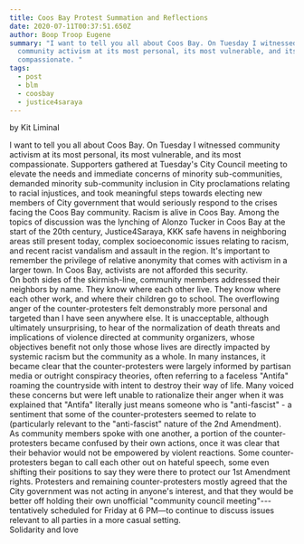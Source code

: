 ```yaml
---
title: Coos Bay Protest Summation and Reflections
date: 2020-07-11T00:37:51.650Z
author: Boop Troop Eugene
summary: "I want to tell you all about Coos Bay. On Tuesday I witnessed
  community activism at its most personal, its most vulnerable, and its most
  compassionate. "
tags:
  - post
  - blm
  - coosbay
  - justice4saraya
---
```

by Kit Liminal

I want to tell you all about Coos Bay. On Tuesday I witnessed community activism at its most personal, its most vulnerable, and its most compassionate. Supporters gathered at Tuesday's City Council meeting to elevate the needs and immediate concerns of minority sub-communities, demanded minority sub-community inclusion in City proclamations relating to racial injustices, and took meaningful steps towards electing new members of City government that would seriously respond to the crises facing the Coos Bay community. Racism is alive in Coos Bay. Among the topics of discussion was the lynching of Alonzo Tucker in Coos Bay at the start of the 20th century, Justice4Saraya, KKK safe havens in neighboring areas still present today, complex socioeconomic issues relating to racism, and recent racist vandalism and assault in the region. It's important to remember the privilege of relative anonymity that comes with activism in a larger town. In Coos Bay, activists are not afforded this security.\
On both sides of the skirmish-line, community members addressed their neighbors by name. They know where each other live. They know where each other work, and where their children go to school. The overflowing anger of the counter-protesters felt demonstrably more personal and targeted than I have seen anywhere else. It is unacceptable, although ultimately unsurprising, to hear of the normalization of death threats and implications of violence directed at community organizers, whose objectives benefit not only those whose lives are directly impacted by systemic racism but the community as a whole. In many instances, it became clear that the counter-protesters were largely informed by partisan media or outright conspiracy theories, often referring to a faceless "Antifa" roaming the countryside with intent to destroy their way of life. Many voiced these concerns but were left unable to rationalize their anger when it was explained that "Antifa" literally just means someone who is "anti-fascist" - a sentiment that some of the counter-protesters seemed to relate to (particularly relevant to the "anti-fascist" nature of the 2nd Amendment).\
As community members spoke with one another, a portion of the counter-protesters became confused by their own actions, once it was clear that their behavior would not be empowered by violent reactions. Some counter-protesters began to call each other out on hateful speech, some even shifting their positions to say they were there to protect our 1st Amendment rights. Protesters and remaining counter-protesters mostly agreed that the City government was not acting in anyone's interest, and that they would be better off holding their own unofficial "community council meeting"---tentatively scheduled for Friday at 6 PM—to continue to discuss issues relevant to all parties in a more casual setting.\
Solidarity and love

<!--EndFragment-->